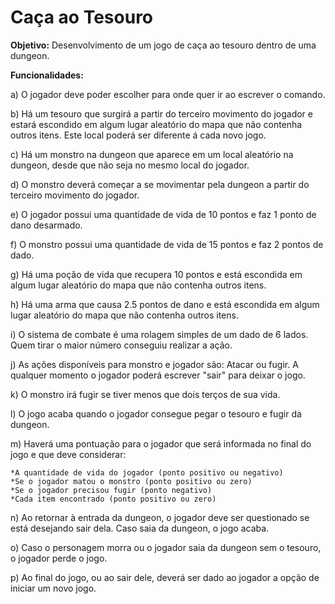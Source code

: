 # Caça ao Tesouro

**Objetivo:** Desenvolvimento de um jogo de caça ao tesouro dentro de uma dungeon.

**Funcionalidades:**

a) O jogador deve poder escolher para onde quer ir ao escrever o comando.

b) Há um tesouro que surgirá a partir do terceiro movimento do jogador e estará escondido em algum lugar aleatório do mapa que não contenha outros itens. Este local poderá ser diferente á cada novo jogo.

c) Há um monstro na dungeon que aparece em um local aleatório na dungeon, desde que não seja no mesmo local do jogador.

d) O monstro deverá começar a se movimentar pela dungeon a partir do terceiro movimento do jogador.

e) O jogador possui uma quantidade de vida de 10 pontos e faz 1 ponto de dano desarmado.

f) O monstro possui uma quantidade de vida de 15 pontos e faz 2 pontos de dado.

g) Há uma poção de vida que recupera 10 pontos e está escondida em algum lugar aleatório do mapa que não contenha outros itens.

h) Há uma arma que causa 2.5 pontos de dano e está escondida em algum lugar aleatório do mapa que não contenha outros itens.

i) O sistema de combate é uma rolagem simples de um dado de 6 lados. Quem tirar o maior número conseguiu realizar a ação.

j) As ações disponíveis para monstro e jogador são: Atacar ou fugir. A qualquer momento o jogador poderá escrever "sair" para deixar o jogo.

k) O monstro irá fugir se tiver menos que dois terços de sua vida.

l) O jogo acaba quando o jogador consegue pegar o tesouro e fugir da dungeon.

m) Haverá uma pontuação para o jogador que será informada no final do jogo e que deve considerar:

    *A quantidade de vida do jogador (ponto positivo ou negativo)
    *Se o jogador matou o monstro (ponto positivo ou zero)
    *Se o jogador precisou fugir (ponto negativo)
    *Cada item encontrado (ponto positivo ou zero)

n) Ao retornar à entrada da dungeon, o jogador deve ser questionado se está desejando sair dela. Caso saia da dungeon, o jogo acaba.

o) Caso o personagem morra ou o jogador saia da dungeon sem o tesouro, o jogador perde o jogo.

p) Ao final do jogo, ou ao sair dele, deverá ser dado ao jogador a opção de iniciar um novo jogo.

